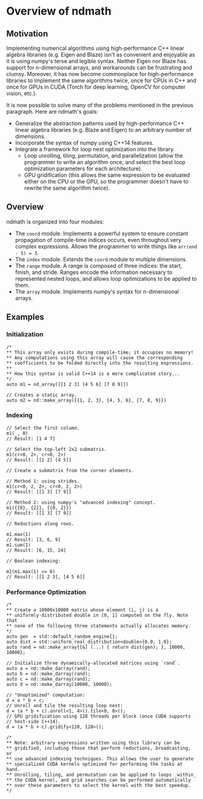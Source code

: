 <!--
  ** File Name: overview.md
  ** Author:    Aditya Ramesh
  ** Date:      02/13/2015
  ** Contact:   _@adityaramesh.com
-->

# Overview of ndmath

## Motivation

Implementing numerical algorithms using high-performance C++ linear algebra
libraries (e.g. Eigen and Blaze) isn't as convenient and enjoyable as it is
using numpy's terse and legible syntax. Neither Eigen nor Blaze has support for
n-dimensional arrays, and workarounds can be frustrating and clumsy. Moreover,
it has now become commonplace for high-performance libraries to implement
the same algorithms twice, once for CPUs in C++ and once for GPUs in CUDA (Torch
for deep learning, OpenCV for computer vision, etc.).

It is now possible to solve many of the problems mentioned in the previous
paragraph. Here are ndmath's goals:
- Generalize the abstraction patterns used by high-performance C++ linear
algebra libraries (e.g. Blaze and Eigen) to an arbitrary number of dimensions.
- Incorporate the syntax of numpy using C++14 features.
- Integrate a framework for loop nest optimization into the library.
  - Loop unrolling, tiling, permutation, and parallelization (allow the
  programmer to write an algorithm once, and select the best loop optimization
  parameters for each architecture).
  - GPU gridification (this allows the same expression to be evaluated either on
  the CPU or the GPU, so the programmer doesn't have to rewrite the same
  algorithm twice).

## Overview

ndmath is organized into four modules:
  - The `coord` module. Implements a powerful system to ensure constant
  propagation of compile-time indices occurs, even throughout very complex
  expressions. Allows the programmer to write things like `arr(end - 5) = 3`.
  - The `index` module. Extends the `coord` module to multiple dimensions.
  - The `range` module. A range is composed of three indices: the start, finish,
  and stride. Ranges encode the information necessary to represented nested
  loops, and allows loop optimizations to be applied to them.
  - The `array` module. Implements numpy's syntax for n-dimensional arrays.

## Examples

### Initialization

	/*
	** This array only exists during compile-time; it occupies no memory!
	** Any computations using this array will cause the corresponding
	** coefficients to be folded directly into the resulting expressions.
	**
	** How this syntax is valid C++14 is a more complicated story...
	*/
	auto m1 = nd_array([[1 2 3] [4 5 6] [7 8 9]])

	// Creates a static array.
	auto m2 = nd::make_array({{1, 2, 3}, {4, 5, 6}, {7, 8, 9}})

### Indexing

	// Select the first column.
	m1(_, 0)
	// Result: [1 4 7]

	// Select the top-left 2x2 submatrix.
	m1(cr<0, 2>, cr<0, 2>)
	// Result: [[1 2] [4 5]]

	// Create a submatrix from the corner elements.

	// Method 1: using strides.
	m1(cr<0, 2, 2>, cr<0, 2, 2>)
	// Result: [[1 3] [7 9]]

	// Method 2: using numpy's "advanced indexing" concept.
	m1({{0}, {2}}, {{0, 2}})
	// Result: [[1 3] [7 9]]

	// Reductions along rows.

	m1.max(1)
	// Result: [3, 6, 9]
	m1.sum(1)
	// Result: [6, 15, 24]

	// Boolean indexing:

	m1(m1.max(1) <= 6)
	// Result: [[1 2 3], [4 5 6]]

### Performance Optimization

	/*
	** Create a 10000x10000 matrix whose element (i, j) is a
	** uniformly-distributed double in [0, 1] computed on the fly. Note that
	** none of the following three statements actually allocates memory.
	*/
	auto gen  = std::default_random_engine{};
	auto dist = std::uniform_real_distribution<double>{0.0, 1.0};
	auto rand = nd::make_array{[&] (...) { return dist(gen); }, 10000, 10000};

	// Initialize three dynamically-allocated matrices using `rand`.
	auto a = nd::make_darray(rand);
	auto b = nd::make_darray(rand);
	auto c = nd::make_darray(rand);
	auto d = nd::make_darray(10000, 10000);

	// "Unoptimized" computation:
	d = a * b + c;
	// Unroll and tile the resulting loop nest:
	d = (a * b + c).unroll<1, 4>().tile<0, 8>();
	// GPU gridification using 128 threads per block (once CUDA supports
	// host-side C++14).
	d = (a * b + c).gridify<128, 128>();

	/*
	** Note: arbitrary expressions written using this library can be
	** gridified, including those that perform reductions, broadcasting, or
	** use advanced indexing techniques. This allows the user to generate
	** specialized CUDA kernels optimized for performing the tasks at hand.
	** Unrolling, tiling, and permutation can be applied to loops _within_
	** the CUDA kernel, and grid searches can be performed automatically
	** over these parameters to select the kernel with the best speedup.
	*/
